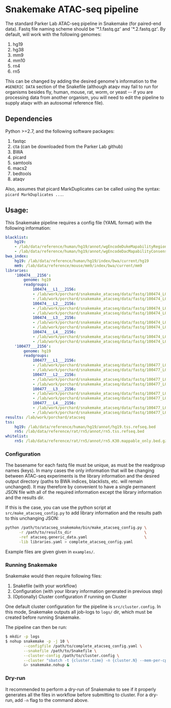 # Snakemake ATAC-seq pipeline

The standard Parker Lab ATAC-seq pipeline in Snakemake (for paired-end data).
Fastq file naming scheme should be '\*.1.fastq.gz' and '\*.2.fastq.gz'. By
default, will work with the following genomes:

1. hg19
2. hg38
3. mm9
4. mm10
5. rn4
6. rn5 

This can be changed by adding the desired genome's information to the `#GENERIC DATA`
section of the Snakefile (although ataqv may fail to run for organisms
besides fly, human, mouse, rat, worm, or yeast -- if you are processing data
from another organism, you will need to edit the pipeline to supply ataqv with
an autosomal reference file).

## Dependencies

Python >=2.7, and the following software packages:

1. fastqc
2. cta (can be downloaded from the Parker Lab github)
3. BWA
4. picard
5. samtools
6. macs2
7. bedtools
8. ataqv

Also, assumes that picard MarkDuplicates can be called using the syntax: `picard
MarkDuplicates ...`.

## Usage:

This Snakemake pipeline requires a config file (YAML format) with the following
information:

```yaml
blacklist:
    hg19:
    - /lab/data/reference/human/hg19/annot/wgEncodeDukeMapabilityRegionsExcludable.bed.gz
    - /lab/data/reference/human/hg19/annot/wgEncodeDacMapabilityConsensusExcludable.bed.gz
bwa_index:
    hg19: /lab/data/reference/human/hg19/index/bwa/current/hg19
    mm9: /lab/data/reference/mouse/mm9/index/bwa/current/mm9
libraries:
    '100474___2156':
        genome: hg19
        readgroups:
            100474___L1___2156:
            - /lab/work/porchard/snakemake_atacseq/data/fastq/100474_L001.1.fastq.gz
            - /lab/work/porchard/snakemake_atacseq/data/fastq/100474_L001.2.fastq.gz
            100474___L2___2156:
            - /lab/work/porchard/snakemake_atacseq/data/fastq/100474_L002.1.fastq.gz
            - /lab/work/porchard/snakemake_atacseq/data/fastq/100474_L002.2.fastq.gz
            100474___L3___2156:
            - /lab/work/porchard/snakemake_atacseq/data/fastq/100474_L003.1.fastq.gz
            - /lab/work/porchard/snakemake_atacseq/data/fastq/100474_L003.2.fastq.gz
            100474___L4___2156:
            - /lab/work/porchard/snakemake_atacseq/data/fastq/100474_L004.1.fastq.gz
            - /lab/work/porchard/snakemake_atacseq/data/fastq/100474_L004.2.fastq.gz
    '100477___2156':
        genome: hg19
        readgroups:
            100477___L1___2156:
            - /lab/work/porchard/snakemake_atacseq/data/fastq/100477_L001.1.fastq.gz
            - /lab/work/porchard/snakemake_atacseq/data/fastq/100477_L001.2.fastq.gz
            100477___L2___2156:
            - /lab/work/porchard/snakemake_atacseq/data/fastq/100477_L002.1.fastq.gz
            - /lab/work/porchard/snakemake_atacseq/data/fastq/100477_L002.2.fastq.gz
            100477___L3___2156:
            - /lab/work/porchard/snakemake_atacseq/data/fastq/100477_L003.1.fastq.gz
            - /lab/work/porchard/snakemake_atacseq/data/fastq/100477_L003.2.fastq.gz
            100477___L4___2156:
            - /lab/work/porchard/snakemake_atacseq/data/fastq/100477_L004.1.fastq.gz
            - /lab/work/porchard/snakemake_atacseq/data/fastq/100477_L004.2.fastq.gz
results: /lab/work/porchard/atacseq
tss:
    hg19: /lab/data/reference/human/hg19/annot/hg19.tss.refseq.bed
    rn5: /lab/data/reference/rat/rn5/annot/rn5.tss.refseq.bed
whitelist:
    rn5: /lab/data/reference/rat/rn5/annot/rn5.K30.mappable_only.bed.gz
```

### Configuration
The basename for each fastq file must be unique, as must be the readgroup names
(keys). In many cases the only information that will be changing between
ATAC-seq experiments is the library information and the desired output directory
(paths to BWA indices, blacklists, etc. will remain unchanged). It may therefore
by convenient to have a single permanent JSON file with all of the required
information except the library information and the results dir.

If this is the case, you can use the python script at
`src/make_atacseq_config.py` to add library information and the results path to
this unchanging JSON:

```bash
python /path/to/atacseq_snakemake/bin/make_atacseq_config.py \
      -r /path/to/results_dir                                \
      -ref atacseq.generic_data.yaml                         \
      -lib libraries.yaml > complete_atacseq_config.yaml
```

Example files are given given in `examples/`.

### Running Snakemake

Snakemake would then require following files:

1. Snakefile (with your workflow)
2. Configuration (with your library information generated in previous step)
3. (Optionally) Cluster configuration if running on Cluster

One default cluster configuration for the pipeline is `src/cluster.config`. In
this mode, Snakemake outputs all job-logs to `logs/` dir, which must be created
before running Snakemake.

The pipeline can then be run:

```bash
$ mkdir -p logs
$ nohup snakemake -p -j 10 \
        --configfile /path/to/complete_atacseq_config.yaml \
        --snakefile /path/to/Snakefile \
        --cluster-config /path/to/cluster.config \
        --cluster "sbatch -t {cluster.time} -n {cluster.N} --mem-per-cpu={cluster.mem}" \
        &> snakemake.nohup &
```

### Dry-run

It recommended to perform a dry-run of Snakemake to see if it properly generates
all the files in workflow before submitting to cluster. For a dry-run, add `-n`
flag to the command above.
